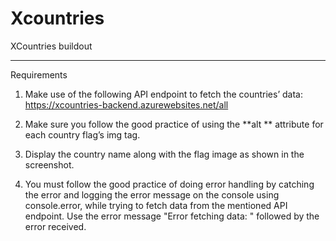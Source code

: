 # Xcountries
XCountries buildout 

---------------
Requirements
1. Make use of the following API endpoint to fetch the countries’ data: https://xcountries-backend.azurewebsites.net/all

2. Make sure you follow the good practice of using the **alt ** attribute for each country flag’s img tag.

3. Display the country name along with the flag image as shown in the screenshot.

4. You must follow the good practice of doing error handling by catching the error and logging the error message on the console using console.error, while trying to fetch data from the mentioned API endpoint. Use the error message "Error fetching data: " followed by the error received.
